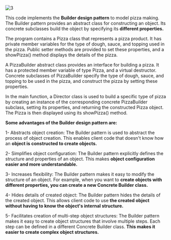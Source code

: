 ![3](https://user-images.githubusercontent.com/63954402/236631939-6092727b-418e-4e4b-95c6-bc524b84f17b.png)

This code implements the **Builder design pattern** to model pizza making. The Builder pattern provides an abstract class for constructing an object. Its concrete subclasses build the object by specifying its **different properties.**

The program contains a Pizza class that represents a pizza product. It has private member variables for the type of dough, sauce, and topping used in the pizza. Public setter methods are provided to set these properties, and a showPizza() method displays the details of the pizza.

A PizzaBuilder abstract class provides an interface for building a pizza. It has a protected member variable of type Pizza, and a virtual destructor. Concrete subclasses of PizzaBuilder specify the type of dough, sauce, and topping to be used in the pizza, and construct the pizza by setting these properties.

In the main function, a Director class is used to build a specific type of pizza by creating an instance of the corresponding concrete PizzaBuilder subclass, setting its properties, and returning the constructed Pizza object. The Pizza is then displayed using its showPizza() method.

**Some advantages of the Builder design pattern are:**

1- Abstracts object creation: The Builder pattern is used to abstract the process of object creation. This enables client code that doesn't know how an **object is constructed to create objects.**

2- Simplifies object configuration: The Builder pattern explicitly defines the structure and properties of an object. This makes **object configuration easier and more understandable.**

3- Increases flexibility: The Builder pattern makes it easy to modify the structure of an object. For example, when you want to **create objects with different properties, you can create a new Concrete Builder class.**

4- Hides details of created object: The Builder pattern hides the details of the created object. This allows client code to use **the created object without having to know the object's internal structure.**

5- Facilitates creation of multi-step object structures: The Builder pattern makes it easy to create object structures that involve multiple steps. Each step can be defined in a different Concrete Builder class. **This makes it easier to create complex object structures.**
